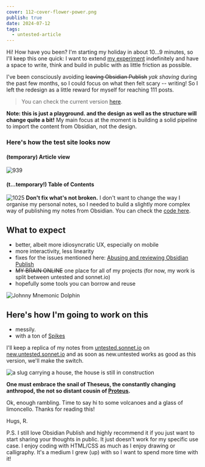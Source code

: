 ```yaml
---
cover: 112-cover-flower-power.png
publish: true
date: 2024-07-12
tags:
  - untested-article
---
```

Hi! How have you been? I'm starting my holiday in about 10...9 minutes, so I'll keep this one quick: I want to extend [my experiment](<../111>) indefinitely and have a space to write, think and build in public with as little friction as possible.


I've been consciously avoiding ~~leaving Obsidian Publish~~ _yak shaving_ during the past few months, so I could focus on what then felt scary -- writing! So I left the redesign as a little reward for myself for reaching 111 posts.

> You can check the current version [here](https://new.untested.sonnet.io).

**Note: this is just a playground. and the design as well as the structure will change quite a bit!** My main focus at the moment is building a solid pipeline to import the content from Obsidian, not the design.

### Here's how the test site looks now

#### (temporary) Article view

![939](Screenshot%202024-07-12%20at%2018.18.22.webp)

#### (t...temporary!) Table of Contents

![1025](Screenshot%202024-07-12%20at%2018.18.28.webp)
**Don't fix what's not broken.** I don't want to change the way I organise my personal notes, so I needed to build a slightly more complex way of publishing my notes from Obsidian. You can check the [code here](https://github.com/paprikka/obsidian-eleventy).

## What to expect

- better, albeit more idiosyncratic UX, especially on mobile
- more interactivity, less linearity
- fixes for the issues mentioned here: [Abusing and reviewing Obsidian Publish](<../Abusing and reviewing Obsidian Publish>)
- ~~MY BRAIN ONLINE~~ one place for all of my projects (for now, my work is split between untested and sonnet.io)
- hopefully some tools you can borrow and reuse

![Johnny Mnemonic Dolphin](https://external-content.duckduckgo.com/iu/?u=https%3A%2F%2Fwww.syfy.com%2Fsites%2Fsyfy%2Ffiles%2F2019%2F06%2Fjohnny-neumonic-keanu-reeves-dolphin-jones-.jpg&f=1&nofb=1&ipt=56d92e921735180b4025af32d17efbffb1c547ab6c68d14afac36c10ca11e40b&ipo=images )

## Here's how I'm going to work on this

- messily.
- with a ton of [Spikes](<../Spikes>)

I'll keep a replica of my notes from [untested.sonnet.io](https://untested.sonnet.io) on [new.untested.sonnet.io](https://new.untested.sonnet.io) and as soon as new.untested works as good as this version, we'll make the switch.

<img src='https://www.potato.horse/_next/image?url=https%3A%2F%2Fimages.ctfassets.net%2Fhyylafu4fjks%2F4FfcAF7uGPFlXyxKHto4s4%2Ffa05aed6a17bfc5d911fd928ed6efed7%2FUntitled_Artwork_21.png&w=3840&q=75' alt='a slug carrying a house, the house is still in construction'>

**One must embrace the snail of Theseus, the constantly changing anthropod, the not so distant cousin of [Proteus](<../Proteus>).**

Ok, enough rambling. Time to say hi to some volcanoes and a glass of limoncello. Thanks for reading this!

Hugs, R.

P.S. I still love Obsidian Publish and highly recommend it if you just want to start sharing your thoughts in public. It just doesn't work for my specific use case. I enjoy coding with HTML/CSS as much as I enjoy drawing or calligraphy. It's a medium I grew (up) with so I want to spend more time with it!
